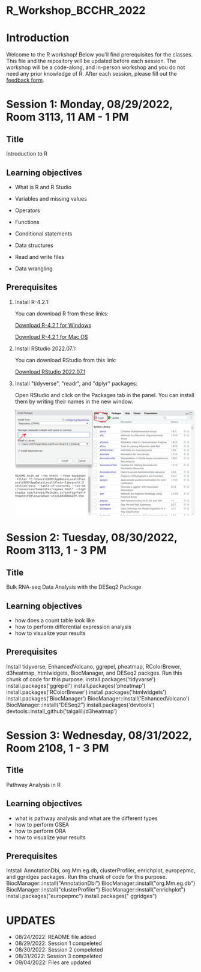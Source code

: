 # R_Workshop_BCCHR_2022

# Introduction

Welcome to the R workshop! Below you'll find prerequisites for the classes. This file and the repository will be updated before each session. The workshop will be a code-along, and in-person workshop and you do not need any prior knowledge of R. After each session, please fill out the [feedback form](https://forms.gle/yFGRZDyr3yxQQkgJ6).

# Session 1: Monday, 08/29/2022, Room 3113, 11 AM - 1 PM

## Title

Introduction to R

## Learning objectives

-   What is R and R Studio

-   Variables and missing values

-   Operators

-   Functions

-   Conditional statements

-   Data structures

-   Read and write files

-   Data wrangling

## Prerequisites

1.  Install R-4.2.1:

    You can download R from these links:

    [Download R-4.2.1 for Windows](https://cran.r-project.org/bin/windows/base/)

    [Download R-4.2.1 for Mac OS](https://cran.r-project.org/bin/macosx/)

2.  Install RStudio 2022.07.1:

    You can download RStudio from this link:

    [Download RStudio 2022.07.1](https://www.rstudio.com/products/rstudio/download/#download)

3.  Install "tidyverse", "readr", and "dplyr" packages:

    Open RStudio and click on the Packages tab in the panel. You can install them by writing their names in the new window.

    ![](images/paste-8AC2648E.png)

# Session 2: Tuesday, 08/30/2022, Room 3113, 1 - 3 PM

## Title

Bulk RNA-seq Data Analysis with the DESeq2 Package

## Learning objectives

-   how does a count table look like
-   how to perform differential expression analysis
-   how to visualize your results

## Prerequisites

Install tidyverse, EnhancedVolcano, ggrepel, pheatmap, RColorBrewer, d3heatmap, htmlwidgets, BiocManager, and DESeq2 packges.
Run this chunk of code for this purpose.
install.packages('tidyvarse')
install.packages('ggrepel')
install.packages('pheatmap')
install.packages('RColorBrewer')
install.packages('htmlwidgets')
install.packages('BiocManager')
BiocManager::install('EnhancedVolcano')
BiocManager::install("DESeq2")
install.packages('devtools')
devtools::install_github('talgalili/d3heatmap')

# Session 3: Wednesday, 08/31/2022, Room 2108, 1 - 3 PM

## Title

Pathway Analysis in R

## Learning objectives

-   what is pathway analysis and what are the different types
-   how to perform GSEA
-   how to perform ORA
-   how to visualize your results

## Prerequisites

Intstall AnnotationDbi, org.Mm.eg.db, clusterProfiler, enrichplot, europepmc, and ggridges packages.
Run this chunk of code for this purpose.
BiocManager::install("AnnotationDbi")
BiocManager::install("org.Mm.eg.db")
BiocManager::install("clusterProfiler")
BiocManager::install("enrichplot")
install.packages("europepmc")
install.packages(" ggridges")

# UPDATES

-   08/24/2022: README file added
-   08/29/2022: Session 1 compeleted
-   08/30/2022: Session 2 compeleted
-   08/31/2022: Session 3 compeleted
-   09/04/2022: Files are updated
